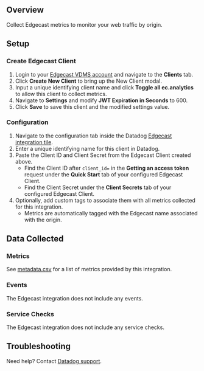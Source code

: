 ## Overview

Collect Edgecast metrics to monitor your web traffic by origin.

## Setup

### Create Edgecast Client 

1. Login to your [Edgecast VDMS account][1] and navigate to the **Clients** tab.
2. Click **Create New Client** to bring up the New Client modal.
3. Input a unique identifying client name and click **Toggle all ec.analytics** to allow this client to collect metrics.
4. Navigate to **Settings** and modify **JWT Expiration in Seconds** to 600.
5. Click **Save** to save this client and the modified settings value.

### Configuration

1. Navigate to the configuration tab inside the Datadog [Edgecast integration tile][2].
2. Enter a unique identifying name for this client in Datadog. 
3. Paste the Client ID and Client Secret from the Edgecast Client created above.
   * Find the Client ID after `client_id=` in the **Getting an access token** request under the **Quick Start** tab of your configured Edgecast Client.
   * Find the Client Secret under the **Client Secrets** tab of your configured Edgecast Client.
4. Optionally, add custom tags to associate them with all metrics collected for this integration.
   * Metrics are automatically tagged with the Edgecast name associated with the origin. 

## Data Collected

### Metrics

See [metadata.csv][3] for a list of metrics provided by this integration.

### Events

The Edgecast integration does not include any events.

### Service Checks

The Edgecast integration does not include any service checks.

## Troubleshooting

Need help? Contact [Datadog support][4].

[1]: https://id.vdms.io
[2]: https://app.datadoghq.com/account/settings#integrations/edgecast-cdn
[3]: https://github.com/DataDog/dogweb/blob/prod/integration/edgecast_cdn/edgecast_cdn_metadata.csv
[4]: https://docs.datadoghq.com/help
